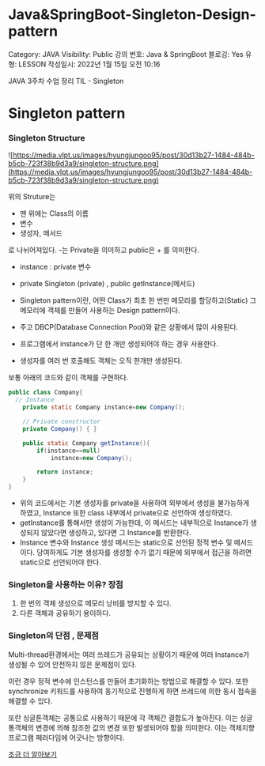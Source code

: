 # Java&SpringBoot-Singleton-Design-pattern

Category: JAVA
Visibility: Public
강의 번호: Java & SpringBoot
블로깅: Yes
유형: LESSON
작성일시: 2022년 1월 15일 오전 10:16

JAVA 3주차 수업 정리 TIL - Singleton

# Singleton pattern

### Singleton Structure

![https://media.vlpt.us/images/hyungjungoo95/post/30d13b27-1484-484b-b5cb-723f38b9d3a9/singleton-structure.png](https://media.vlpt.us/images/hyungjungoo95/post/30d13b27-1484-484b-b5cb-723f38b9d3a9/singleton-structure.png)

위의 Struture는 

- 맨 위에는 Class의 이름
- 변수
- 생성자, 메서드

로 나뉘어져있다. -는 Private을 의미하고 public은 + 를 의미한다. 

 - instance : private 변수 

 - private Singleton (private) , public getInstance(메서드)

- Singleton pattern이란, 어떤 Class가 최초 한 번만 메모리를 할당하고(Static) 그 메모리에 객체를 만들어 사용하는 Design pattern이다.
- 주고 DBCP(Database Connection Pool)와 같은 상황에서 많이 사용된다.
- 프로그램에서 instance가 단 한 개만 생성되어야 하는 경우 사용한다.
- 생성자를 여러 번 호출해도  객체는 오직 한개만 생성된다.

보통 아래의 코드와 같이  객체를 구현하다.

```java
public class Company{
  // Instance 
	private static Company instance=new Company();

	// Private constructor
	private Company() { }

	public static Company getInstance(){
		if(instance==null)
			instance=new Company();

		return instance;
	}
}
```

- 위의 코드에서는 기본 생성자를 private을 사용하여 외부에서 생성을 불가능하게 하였고, Instance 또한 class 내부에서 private으로 선언하여 생성하였다.
- getInstance를 통해서만 생성이 가능한데, 이 메서드는 내부적으로 Instance가 생성되지 않았다면 생성하고, 있다면 그 Instance를 반환한다.
- Instance 변수와 Instance 생성 메서드는 static으로 선언된 정적 변수 및 메서드이다. 당여하게도 기본 생성자를 생성할 수가 없기 때문에 외부에서 접근을 하려면 static으로 선언되어야 한다.

### Singleton을 사용하는 이유? 장점

1. 한 번의 객체 생성으로 메모리 낭비를 방지할 수 있다.
2. 다른 객체과 공유하기 용이하다.

### Singleton의 단점 , 문제점

Multi-thread환경에서는 여러 쓰레드가 공유되는 상황이기 때문에 여러 Instance가 생성될 수 있어 안전하지 않은 문제점이 있다. 

이런 경우 정적 변수에 인스턴스를 만들어 초기화하는 방법으로 해결할 수 있다. 또한 synchronize 키워드를 사용하여 동기적으로 진행하게 하면 쓰레드에 의한 동시 접속을 해결할 수 있다. 

또란 싱글톤객체는 공통으로 사용하기 때문에 각 객체간 결합도가 높아진다.  이는 싱글통객체의 변경에 의해 참조한 값의 변경 또한 발생되어야 함을 의미한다. 이는 객체지향프로그램 페러다임에 어긋나는 방향이다. 

[조금 더 알아보기](https://blog.seotory.com/post/java-singleton-pattern)
